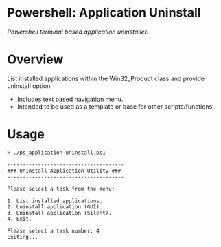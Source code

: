 # Powershell: Application Uninstall
*_Powershell terminal based application uninstaller._*    

# Overview
List installed applications within the Win32_Product class and provide uninstall option.   
- Includes text based navigation menu.   
- Intended to be used as a template or base for other scripts/functions.   

# Usage
```
> ./ps_application-uninstall.ps1

--------------------------------------
### Uninstall Application Utility ###
--------------------------------------

Please select a task from the menu:

1. List installed applications.
2. Uninstall application (GUI).
3. Uninstall application (Silent).
4. Exit.

Please select a task number: 4
Exiting...
```
